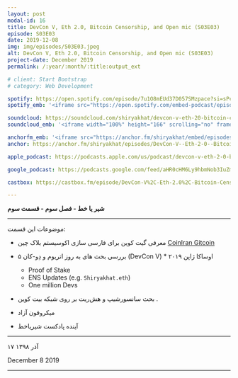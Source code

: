 ```yaml
---
layout: post
modal-id: 16
title: DevCon V, Eth 2.0, Bitcoin Censorship, and Open mic (S03E03)
episode: S03E03
date: 2019-12-08
img: img/episodes/S03E03.jpeg
alt: DevCon V, Eth 2.0, Bitcoin Censorship, and Open mic (S03E03)
project-date: December 2019
permalink: /:year/:month/:title:output_ext

# client: Start Bootstrap
# category: Web Development

spotify: https://open.spotify.com/episode/7u1O8mEUd37D057SMzpace?si=sPcfcg_TS56HBF-Y-Kbt_Q
spotify_emb: '<iframe src="https://open.spotify.com/embed-podcast/episode/7u1O8mEUd37D057SMzpace" width="100%" height="232" frameborder="0" allowtransparency="true" allow="encrypted-media"></iframe>'

soundcloud: https://soundcloud.com/shiryakhat/devcon-v-eth-20-bitcoin-censorship-and-open-mic-s03e03
soundcloud_emb: '<iframe width="100%" height="166" scrolling="no" frameborder="no" allow="autoplay" src="https://w.soundcloud.com/player/?url=https%3A//api.soundcloud.com/tracks/727152415&color=%23ff5500&auto_play=false&hide_related=true&show_comments=true&show_user=true&show_reposts=false&show_teaser=true"></iframe><div style="font-size: 10px; color: #cccccc;line-break: anywhere;word-break: normal;overflow: hidden;white-space: nowrap;text-overflow: ellipsis; font-family: Interstate,Lucida Grande,Lucida Sans Unicode,Lucida Sans,Garuda,Verdana,Tahoma,sans-serif;font-weight: 100;"><a href="https://soundcloud.com/shiryakhat" title="Shir | Khat" target="_blank" style="color: #cccccc; text-decoration: none;">Shir | Khat</a> · <a href="https://soundcloud.com/shiryakhat/devcon-v-eth-20-bitcoin-censorship-and-open-mic-s03e03" title="DevCon V, Eth 2.0, Bitcoin Censorship, and Open mic (S03E03)" target="_blank" style="color: #cccccc; text-decoration: none;">DevCon V, Eth 2.0, Bitcoin Censorship, and Open mic (S03E03)</a></div>'

anchorfm_emb: '<iframe src="https://anchor.fm/shiryakhat/embed/episodes/DevCon-V--Eth-2-0--Bitcoin-Censorship--and-Open-mic-S03E03-e9idg6" width="100%" frameborder="0" scrolling="no"></iframe>'
anchor: https://anchor.fm/shiryakhat/episodes/DevCon-V--Eth-2-0--Bitcoin-Censorship--and-Open-mic-S03E03-e9idg6

apple_podcast: https://podcasts.apple.com/us/podcast/devcon-v-eth-2-0-bitcoin-censorship-and-open-mic-s03e03/id1221206951?i=1000459478505

google_podcast: https://podcasts.google.com/feed/aHR0cHM6Ly9hbmNob3IuZm0vcy8xMWFhODUzYy9wb2RjYXN0L3Jzcw/episode/dGFnOnNvdW5kY2xvdWQsMjAxMDp0cmFja3MvNzI3MTUyNDE1?ved=0CA0QzsICahcKEwiw46XZ-NXpAhUAAAAAHQAAAAAQAQ

castbox: https://castbox.fm/episode/DevCon-V%2C-Eth-2.0%2C-Bitcoin-Censorship%2C-and-Open-mic-(S03E03)-id2539522-id216823190?utm_source=website&utm_medium=dlink&utm_campaign=web_share&utm_content=DevCon%20V%2C%20Eth%202.0%2C%20Bitcoin%20Censorship%2C%20and%20Open%20mic%20(S03E03)-CastBox_FM

---
```


**شیر یا خط -  فصل سوم - قسمت سوم**

------------------------------------------------------------------------------------

موضوعات این قسمت:

* معرفی گیت کوین برای فارسی سازی اکوسیستم بلاک چین [CoinIran Gitcoin](http://gitcoin.co/grants/152/ethereum…speaking-population)
* بررسی بحث های به روز اتریوم و دِو-کان ۵ (DevCon V) * اوساکا ژاپن ۲۰۱۹
  * Proof of Stake
  * ENS Updates (e.g. `Shiryakhat.eth`)
  * One million Devs
* بحث سانسورشیپ و هش‌ریت بر روی شبکه بیت کوین .

* میکروفون آزاد
* آینده پادکست شیریاخط

----------------------
۱۷ آذر ۱۳۹۸ 

December 8 2019


-----------------------------------------------------------------------
